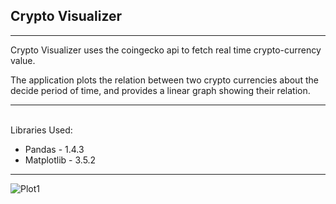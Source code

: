 ## Crypto Visualizer
---
Crypto Visualizer uses the coingecko api to fetch real time crypto-currency value. <br>

The application plots the relation between two crypto currencies about the decide period of time, and provides a linear graph showing their relation. <br>

---
<br>Libraries Used:
<ul>
	<li> Pandas  - 1.4.3</li>
	<li> Matplotlib - 3.5.2</li>
</ul>

---
![Plot1](https://user-images.githubusercontent.com/86589882/195718443-1274cfaf-4a89-4fa0-8dc4-e4b7ed773c3e.png)
